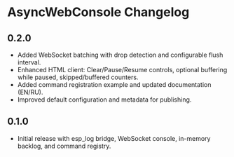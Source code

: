# AsyncWebConsole Changelog

## 0.2.0
- Added WebSocket batching with drop detection and configurable flush interval.
- Enhanced HTML client: Clear/Pause/Resume controls, optional buffering while paused, skipped/buffered counters.
- Added command registration example and updated documentation (EN/RU).
- Improved default configuration and metadata for publishing.

## 0.1.0
- Initial release with esp_log bridge, WebSocket console, in-memory backlog, and command registry.
